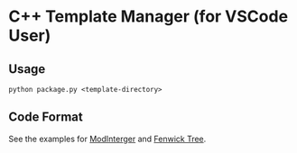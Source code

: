 # C++ Template Manager (for VSCode User)

## Usage

```shell
python package.py <template-directory>
```

## Code Format

See the examples for [ModInterger](example/modint.cpp) and [Fenwick Tree](example/fenwick.cpp).
